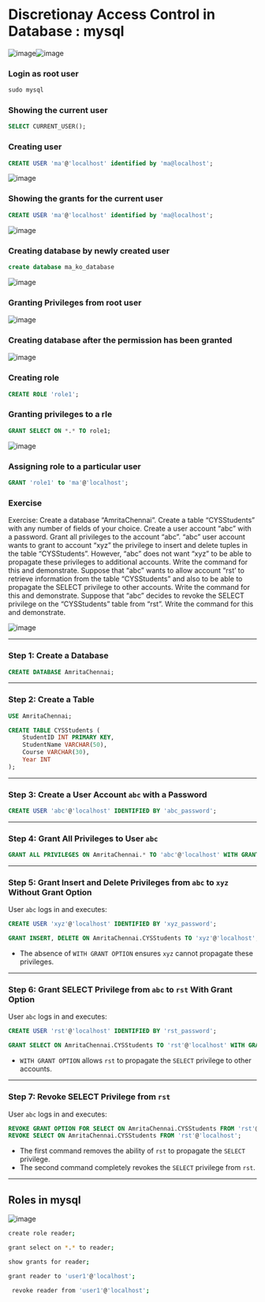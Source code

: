 # Discretionay Access Control in Database : mysql

![image](https://github.com/user-attachments/assets/9921d444-33a2-4524-807d-f36ba46a8d39)![image](https://github.com/user-attachments/assets/e56b43fa-882d-4273-8316-f9d6b46e9d6e)


### Login as root user
```sql
sudo mysql
```

### Showing the current user
```sql
SELECT CURRENT_USER();
```

### Creating user
```sql
CREATE USER 'ma'@'localhost' identified by 'ma@localhost';
```
![image](https://github.com/user-attachments/assets/6dc2b47a-981b-477b-9779-59cd522a40a7)

### Showing the grants for the current user

```sql
CREATE USER 'ma'@'localhost' identified by 'ma@localhost';
```
![image](https://github.com/user-attachments/assets/e7c371da-0133-42e1-911a-4ff982124ed9)

### Creating database by newly created user
```sql
create database ma_ko_database
```
![image](https://github.com/user-attachments/assets/125f01df-14f4-43a3-85ec-291f813e3b2a)


### Granting Privileges from root user
![image](https://github.com/user-attachments/assets/3b840899-2cc4-43f0-b10c-c8bc450ffe48)

### Creating database after the permission has been granted
![image](https://github.com/user-attachments/assets/b28a0ddc-19f9-4d1e-8256-2cda1ee9fb68)


### Creating role

```sql
CREATE ROLE 'role1';
```
### Granting privileges to a rle
```sql
GRANT SELECT ON *.* TO role1;
```

![image](https://github.com/user-attachments/assets/a224dd02-fb3d-4e56-9577-8d1a49dc3f52)

### Assigning role to a particular user
```sql
GRANT 'role1' to 'ma'@'localhost';
```


### Exercise

Exercise:
Create a database “AmritaChennai”.
Create a table “CYSStudents” with any number of fields of your choice.
Create a user account “abc” with a password.
Grant all privileges to the account “abc”.
“abc” user account wants to grant to account “xyz” the privilege to insert and
delete tuples in the table “CYSStudents”. However, “abc” does not want “xyz” to be able to
propagate these privileges to additional accounts. Write the command for this and demonstrate.
Suppose that “abc” wants to allow account “rst’ to retrieve information from the table 
“CYSStudents” and also to be able to propagate the SELECT privilege to other accounts. Write the 
command for this and demonstrate.
Suppose that “abc” decides to revoke the SELECT privilege on the “CYSStudents”
table from “rst”. Write the command for this and demonstrate.

![image](https://github.com/user-attachments/assets/39b8ca83-904a-40ab-98d4-2eefb72f2776)


---

### **Step 1: Create a Database**
```sql
CREATE DATABASE AmritaChennai;
```

---

### **Step 2: Create a Table**
```sql
USE AmritaChennai;

CREATE TABLE CYSStudents (
    StudentID INT PRIMARY KEY,
    StudentName VARCHAR(50),
    Course VARCHAR(30),
    Year INT
);
```

---

### **Step 3: Create a User Account `abc` with a Password**
```sql
CREATE USER 'abc'@'localhost' IDENTIFIED BY 'abc_password';
```

---

### **Step 4: Grant All Privileges to User `abc`**
```sql
GRANT ALL PRIVILEGES ON AmritaChennai.* TO 'abc'@'localhost' WITH GRANT OPTION;
```

---

### **Step 5: Grant Insert and Delete Privileges from `abc` to `xyz` Without Grant Option**
User `abc` logs in and executes:
```sql
CREATE USER 'xyz'@'localhost' IDENTIFIED BY 'xyz_password';

GRANT INSERT, DELETE ON AmritaChennai.CYSStudents TO 'xyz'@'localhost';
```

- The absence of `WITH GRANT OPTION` ensures `xyz` cannot propagate these privileges.

---

### **Step 6: Grant SELECT Privilege from `abc` to `rst` With Grant Option**
User `abc` logs in and executes:
```sql
CREATE USER 'rst'@'localhost' IDENTIFIED BY 'rst_password';

GRANT SELECT ON AmritaChennai.CYSStudents TO 'rst'@'localhost' WITH GRANT OPTION;
```

- `WITH GRANT OPTION` allows `rst` to propagate the `SELECT` privilege to other accounts.

---

### **Step 7: Revoke SELECT Privilege from `rst`**
User `abc` logs in and executes:
```sql
REVOKE GRANT OPTION FOR SELECT ON AmritaChennai.CYSStudents FROM 'rst'@'localhost';
REVOKE SELECT ON AmritaChennai.CYSStudents FROM 'rst'@'localhost';
```

- The first command removes the ability of `rst` to propagate the `SELECT` privilege.
- The second command completely revokes the `SELECT` privilege from `rst`.

---

## Roles in mysql

![image](https://github.com/user-attachments/assets/779aed80-d47f-4ed3-90c2-d22ef85994b8)

```bash
create role reader;
```

```bash
grant select on *.* to reader;
```

```bash
show grants for reader;
```

```bash
grant reader to 'user1'@'localhost';
```

```bash
 revoke reader from 'user1'@'localhost';
```


